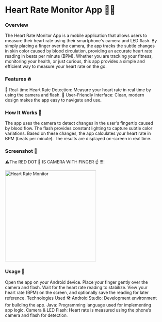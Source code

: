 <h1>Heart Rate Monitor App 💓📱</h1>

<h3>Overview</h3>
The Heart Rate Monitor App is a mobile application that allows users to measure their heart rate using their smartphone's camera and LED flash. By simply placing a finger over the camera, the app tracks the subtle changes in skin color caused by blood circulation, providing an accurate heart rate reading in beats per minute (BPM). Whether you are tracking your fitness, monitoring your health, or just curious, this app provides a simple and efficient way to measure your heart rate on the go.

<h3>Features 🔥</h3>
💓 Real-time Heart Rate Detection: Measure your heart rate in real time by using the camera and flash.
🎨 User-Friendly Interface: Clean, modern design makes the app easy to navigate and use.

<h3>How It Works 🤔</h3>
The app uses the camera to detect changes in the user's fingertip caused by blood flow. The flash provides constant lighting to capture subtle color variations. Based on these changes, the app calculates your heart rate in BPM (beats per minute). The results are displayed on-screen in real time.

<h3>Screenshot 📸</h3>

⚠️The RED DOT 🔴 IS CAMERA WITH FINGER ☝️ !!!! 

<img src="https://github.com/user-attachments/assets/dbc1a1ad-f2c6-49fd-b962-48344f41e1c3" alt="Heart Rate Monitor" width="300"/>


<h3>Usage 📲</h3>
Open the app on your Android device.
Place your finger gently over the camera and flash.
Wait for the heart rate reading to stabilize.
View your heart rate (BPM) on the screen, and optionally save the reading for later reference.
Technologies Used 🛠️
Android Studio: Development environment for building the app.
Java: Programming language used for implementing app logic.
Camera & LED Flash: Heart rate is measured using the phone’s camera and flash for detection.


